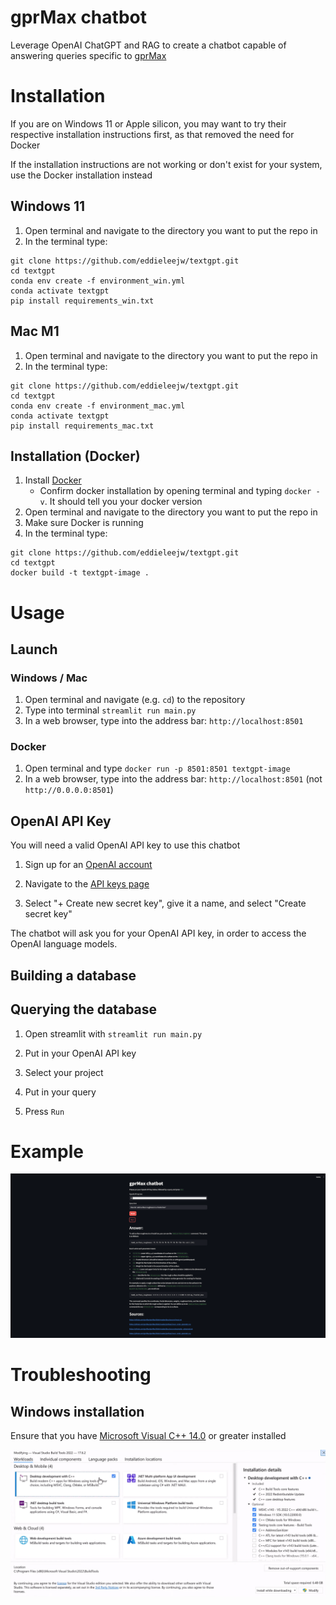 # gprMax chatbot
Leverage OpenAI ChatGPT and RAG to create a chatbot capable of answering queries specific to [gprMax](https://www.gprmax.com/)

# Installation

If you are on Windows 11 or Apple silicon, you may want to try their respective installation instructions first, as that removed the need for Docker

If the installation instructions are not working or don't exist for your system, use the Docker installation instead

## Windows 11

1. Open terminal and navigate to the directory you want to put the repo in
2. In the terminal type:
```
git clone https://github.com/eddieleejw/textgpt.git
cd textgpt
conda env create -f environment_win.yml
conda activate textgpt
pip install requirements_win.txt
```

## Mac M1
1. Open terminal and navigate to the directory you want to put the repo in
2. In the terminal type:
```
git clone https://github.com/eddieleejw/textgpt.git
cd textgpt
conda env create -f environment_mac.yml
conda activate textgpt
pip install requirements_mac.txt
```

## Installation (Docker)

1. Install [Docker](https://www.docker.com/) 
    - Confirm docker installation by opening terminal and typing `docker -v`. It should tell you your docker version
2. Open terminal and navigate to the directory you want to put the repo in
3. Make sure Docker is running
4. In the terminal type:
```
git clone https://github.com/eddieleejw/textgpt.git
cd textgpt
docker build -t textgpt-image .
```



# Usage

## Launch

### Windows / Mac

1. Open terminal and navigate (e.g. `cd`) to the repository
2. Type into terminal `streamlit run main.py`
3. In a web browser, type into the address bar: `http://localhost:8501`

### Docker
1. Open terminal and type `docker run -p 8501:8501 textgpt-image`
2. In a web browser, type into the address bar: `http://localhost:8501` (not `http://0.0.0.0:8501`)


## OpenAI API Key

You will need a valid OpenAI API key to use this chatbot

1. Sign up for an [OpenAI account](https://openai.com/index/openai-api/)

2. Navigate to the [API keys page](https://platform.openai.com/api-keys)

3. Select "+ Create new secret key", give it a name, and select "Create secret key"

The chatbot will ask you for your OpenAI API key, in order to access the OpenAI language models. 

## Building a database



## Querying the database

1. Open streamlit with `streamlit run main.py`

2. Put in your OpenAI API key

3. Select your project

4. Put in your query

5. Press `Run`

# Example

![test](images/demo.png)

# Troubleshooting

## Windows installation

Ensure that you have [Microsoft Visual C++ 14.0](https://visualstudio.microsoft.com/visual-cpp-build-tools/) or greater installed

![blah](images/windows_vs_install.png)